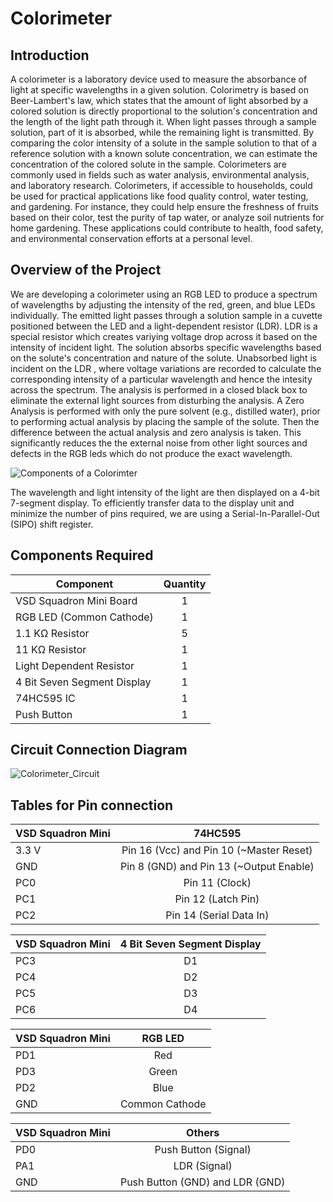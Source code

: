 # Colorimeter
## Introduction
A colorimeter is a laboratory device used to measure the absorbance of light at specific wavelengths in a given solution. Colorimetry is based on Beer-Lambert's law, which states that the amount of light absorbed by a colored solution is directly proportional to the solution's concentration and the length of the light path through it. When light passes through a sample solution, part of it is absorbed, while the remaining light is transmitted. By comparing the color intensity of a solute in the sample solution to that of a reference solution with a known solute concentration, we can estimate the concentration of the colored solute in the sample. Colorimeters are commonly used in fields such as water analysis, environmental analysis, and laboratory research.
Colorimeters, if accessible to households, could be used for practical applications like food quality control, water testing, and gardening. For instance, they could help ensure the freshness of fruits based on their color, test the purity of tap water, or analyze soil nutrients for home gardening. These applications could contribute to health, food safety, and environmental conservation efforts at a personal level.

## Overview of the Project

We are developing a colorimeter using an RGB LED to produce a spectrum of wavelengths by adjusting the intensity of the red, green, and blue LEDs individually. The emitted light passes through a solution sample in a cuvette positioned between the LED and a light-dependent resistor (LDR). LDR is a special resistor which creates variying voltage drop across it based on the intensity of incident light. The solution absorbs specific wavelengths based on the solute's concentration and nature of the solute. Unabsorbed light is incident on the LDR , where voltage variations are recorded to calculate the corresponding intensity of a particular wavelength and hence the intesity across the spectrum. The analysis is performed in a closed black box to eliminate the external light sources from disturbing the analysis. A Zero Analysis is performed with only the pure solvent (e.g., distilled water), prior to performing actual analysis by placing the sample of the solute. Then the difference between the actual analysis and zero analysis is taken. This significantly reduces the the external noise from other light sources and defects in the RGB leds which do not produce the exact wavelength.

![Components of a Colorimter](https://github.com/lightningbolt0827/ShreyasM-TusharM_RISC_hai_tho_ISHK_hai/assets/109969895/23a712fa-ae34-4a20-b27b-0ec177968f86)

The wavelength and light intensity of the light are then displayed on a 4-bit 7-segment display. To efficiently transfer data to the display unit and minimize the number of pins required, we are using a Serial-In-Parallel-Out (SIPO) shift register.

## Components Required

| Component | Quantity |
| ------------- | :-------------: |
| VSD Squadron Mini Board  | 1 |
| RGB LED (Common Cathode)  | 1  |
| 1.1 KΩ Resistor | 5 |
| 11 KΩ Resistor | 1|
| Light Dependent Resistor | 1 |
| 4 Bit Seven Segment Display | 1 |
| 74HC595 IC | 1 |
| Push Button | 1 |

## Circuit Connection Diagram

![Colorimeter_Circuit](https://github.com/lightningbolt0827/ShreyasM-TusharM_RISC_hai_tho_ISHK_hai/assets/109969895/67274c3d-f127-4e48-a6ae-a681b33005e1)


## Tables for Pin connection

| VSD Squadron Mini  | 74HC595 |
| ------------- | :-------------: |
| 3.3 V | Pin 16 (Vcc) and Pin 10 (~Master Reset) |
| GND | Pin 8 (GND) and Pin 13 (~Output Enable) |
| PC0 | Pin 11 (Clock) |
| PC1 | Pin 12 (Latch Pin) |
| PC2 | Pin 14 (Serial Data In) |

| VSD Squadron Mini  | 4 Bit Seven Segment Display |
| ------------- | :-------------: |
| PC3 | D1 |
| PC4 | D2 |
| PC5 | D3 |
| PC6 | D4 |

| VSD Squadron Mini  | RGB LED |
| ------------- | :-------------: |
| PD1 | Red |
| PD3 | Green |
| PD2 | Blue |
| GND | Common Cathode |

| VSD Squadron Mini  | Others |
| ------------- | :-------------: |
| PD0 | Push Button (Signal)|
| PA1 | LDR (Signal) |
| GND | Push Button (GND) and LDR (GND) |




